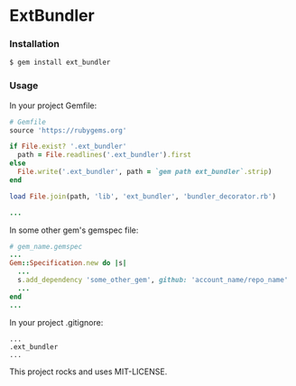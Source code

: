 # ExtBundler

### Installation

```bash
$ gem install ext_bundler
```

### Usage

In your project Gemfile:

```ruby
# Gemfile
source 'https://rubygems.org'

if File.exist? '.ext_bundler'
  path = File.readlines('.ext_bundler').first
else
  File.write('.ext_bundler', path = `gem path ext_bundler`.strip)
end

load File.join(path, 'lib', 'ext_bundler', 'bundler_decorator.rb')

...
```

In some other gem's gemspec file:

```ruby
# gem_name.gemspec
...
Gem::Specification.new do |s|
  ...
  s.add_dependency 'some_other_gem', github: 'account_name/repo_name'
  ...
end
...
```

In your project .gitignore:

```
...
.ext_bundler
...
```

This project rocks and uses MIT-LICENSE.
